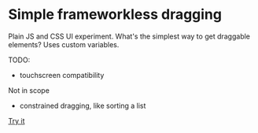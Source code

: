 # Simple frameworkless dragging

Plain JS and CSS UI experiment. What's the simplest way to get draggable elements? Uses custom variables.

TODO:

- touchscreen compatibility

Not in scope

- constrained dragging, like sorting a list

[Try it](https://sackeyjason.github.io/draggable)
